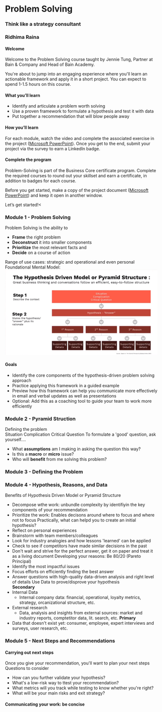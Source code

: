 # Problem Solving
### Think like a strategy consultant
### Ridhima Raina

#### Welcome

Welcome to the Problem Solving course taught by Jennie Tung, Partner at Bain & Company and Head of Bain Academy.

You're about to jump into an engaging experience where you'll learn an actionable framework and apply it in a short project. You can expect to spend 1-1.5 hours on this course.

#### What you’ll learn
- Identify and articulate a problem worth solving
- Use a proven framework to formulate a hypothesis and test it with data
- Put together a recommendation that will blow people away


#### How you’ll learn
For each module, watch the video and complete the associated exercise in the project ([Microsoft PowerPoint](https://media.sectionschool.com/courses/problem-solving/Problem_Solving_Project.pptx)). Once you get to the end, submit your project via the survey to earn a LinkedIn badge.

#### Complete the program
Problem-Solving is part of the Business Core certificate program. Complete the required courses to round out your skillset and earn a certificate, in addition to badges for each course.

Before you get started, make a copy of the project document ([Microsoft PowerPoint](https://media.sectionschool.com/courses/problem-solving/Problem_Solving_Project.pptx)) and keep it open in another window. 

Let’s get started!<

### Module 1 - Problem Solving
Problem Solving is the ability to
- **Frame** the right problem
- **Deconstruct** it into smaller components
- **Prioritize** the most relevant facts and
- **Decide** on a course of action

Range of use cases: strategic and operational and even personal<br>
Foundational Mental Model:<img src="sc3.png" alt="Alt text" title="Optional title"><br>
#### Goals
- Identify the core components of the hypothesis-driven problem solving approach
- Practice applying this framework in a guided example
- Preview how this framework can help you communicate more effectively in email and verbal updates as well as presentations
- Optional: Add this as a coaching tool to guide your team to work more efficiently
### Module 2 - Pyramid Struction
Defining the problem<br>
Situation
Complication
Critical Question
To formulate a 'good' question, ask yourself....
- What **assumptions** am I making in asking the question this way?
- Is this a **macro** or **micro** issue?
- Who will **benefit** from me solving this problem?
### Module 3 - Defining the Problem
### Module 4 - Hypothesis, Reasons, and Data
Benefits of Hypothesis Driven Model or Pyramid Structure
- Decompose wthe work: unbundle complexity by identifiyin the key components of your recommendation
- Prioritize the work: Enables decisons around where to focus and where not to focus
Practically, what can helpd you to create an initial hypothesis?
- Reflect on personal experiences
- Brainstorm with team members/colleagues
- Look for industry analogies and how lessons 'learned' can be applied
- Check to see if competitors have made similar decisions in the past
- Don't wait and strive for the perfect answer, get it on paper and treat it as a living document
Developing your reasons: Be 80/20 (Pareto Principal)
- Identify the most impactful issues
- Focus efforts on efficiently finding the best answer
- Answer questions with high-quality data-driven analysis and right level of details
Use Data to prove/disprove your hypothesis<br>
**Secondary**<br>
- Internal Data
  - Internal company data: financial, operational, loyalty metrics, strategy, orcanizational structure, etc.
- External research
  - Data, analysis and insights from external sources: market and industry reports, comptetitor data, lit. search, etc.
**Primary**
- Data that doesn't exist yet: consumer, employee, expert interviews and surveys, user research, etc.
### Module 5 - Next Steps and Recommendations
#### Carrying out next steps<br>
Once you give your recommendation, you'll want to plan your next steps<br>
Questions to consider
- How can you further validate your hypothesis?
- What's a low-risk way to ttest your recommendation?
- What metrics will you track while testing to know whether you're right?
- What will be your main risks and exit strategy?
#### Communicating your work: be concise


